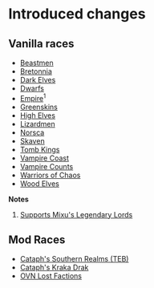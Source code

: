 # Introduced changes

## Vanilla races

* [Beastmen](factions/beastmen/README.md)
* [Bretonnia](factions/bretonnia/README.md)
* [Dark Elves](factions/dark-elves/README.md)
* [Dwarfs](factions/dwarfs/README.md)
* [Empire](factions/empire/README.md)<sup>1</sup>
* [Greenskins](factions/greenskins/README.md)
* [High Elves](factions/high-elves/README.md)
* [Lizardmen](factions/lizardmen/README.md)
* [Norsca](factions/norsca/README.md)
* [Skaven](factions/skaven/README.md)
* [Tomb Kings](factions/tomb-kings/README.md)
* [Vampire Coast](factions/vampire-coast/README.md)
* [Vampire Counts](factions/vampire-counts/README.md)
* [Warriors of Chaos](factions/warriors-of-chaos/README.md)
* [Wood Elves](factions/wood-elves/README.md)

**Notes**

1. [Supports Mixu's Legendary Lords](https://steamcommunity.com/sharedfiles/filedetails/?id=1194588998)

## Mod Races

 * [Cataph's Southern Realms (TEB)](factions/teb/README.md)
 * [Cataph's Kraka Drak](factions/kraka-drak/README.md)
 * [OVN Lost Factions](factions/ovn/README.md)